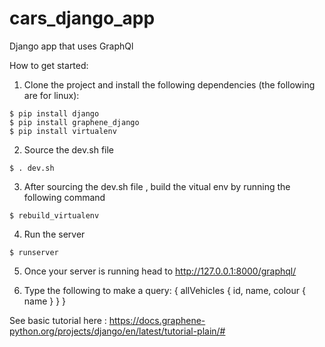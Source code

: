 # cars_django_app
Django app that uses GraphQl

How to get started: 
 1. Clone the project and install the following dependencies (the following are for linux):
 ```
 $ pip install django
 $ pip install graphene_django
 $ pip install virtualenv
 ```
 2. Source the dev.sh file
 ```  
 $ . dev.sh
 ```
 3. After sourcing the dev.sh file , build the vitual env by running the following command
 ```
 $ rebuild_virtualenv
 ```
 4. Run the server
 ```
 $ runserver
 ```
 5. Once your server is running head to http://127.0.0.1:8000/graphql/

 6. Type the following to make a query: 
    { allVehicles
      {
        id, name, 
        colour {
          name
        }
      }
    }

See basic tutorial here : https://docs.graphene-python.org/projects/django/en/latest/tutorial-plain/#

